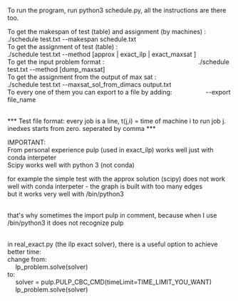 To run the program, run python3 schedule.py, all the instructions are there too.<br />

To get the makespan of test (table) and assignment (by machines) :&nbsp; ./schedule test.txt --makespan schedule.txt <br />
To get the assignment  of test (table) :  &emsp; &emsp; &emsp; &emsp;&emsp; &emsp;&emsp; &emsp;&emsp;&emsp;&emsp; &nbsp;   ./schedule test.txt --method [approx | exact_ilp | exact_maxsat ] <br />
To get the input problem format : &emsp; &emsp; &emsp; &emsp;&emsp;&emsp; &emsp; &emsp; &emsp;&emsp; &emsp;&emsp; &nbsp; ./schedule test.txt --method [dump_maxsat] <br />
To get the assignment from the output of max sat : &emsp; &emsp; &emsp; &emsp;&emsp;&emsp;&nbsp; ./schedule test.txt --maxsat_sol_from_dimacs output.txt <br />
To every one of them you can export to a file by adding:  &emsp; &emsp; &emsp; &emsp;         --export file_name <br /> <br />

*** Test file format: every job is a line, t(j,i) = time of machine i to run job j. inedxes starts from zero. seperated by comma *** <br />

IMPORTANT: <br />
From personal experience pulp (used in exact_ilp) works well just with conda interpeter <br />
Scipy works well with python 3 (not conda) <br />

for example the simple test with the approx solution (scipy) does not work well with conda interpeter - the graph is built with too many edges <br />
but it works very well with /bin/python3 <br /> <br />

that's why sometimes the import pulp in comment, because when I use /bin/python3 it does not recognize pulp <br /> <br />

in real_exact.py (the ilp exact solver), there is a useful option to achieve better time: <br>
change from: <br>
&emsp; lp_problem.solve(solver) <br>
to: <br>
&emsp; solver = pulp.PULP_CBC_CMD(timeLimit=TIME_LIMIT_YOU_WANT) <br>
&emsp; lp_problem.solve(solver)
